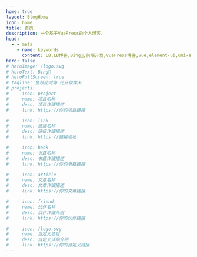 ```yaml
---
home: true
layout: BlogHome
icon: home
title: 首页
description: 一个基于VuePress的个人博客。
head:
  - - meta
    - name: keywords
      content: LB,LB博客,Bing🐣,前端开发,VuePress博客,vue,element-ui,uni-app,vscode,javascript,css,css3,html5
hero: false
# heroImage: /logo.svg
# heroText: Bing🐣
# heroFullScreen: true
# tagline: 鱼跃此时海 花开彼岸天
# projects:
#   - icon: project
#     name: 项目名称
#     desc: 项目详细描述
#     link: https://你的项目链接

#   - icon: link
#     name: 链接名称
#     desc: 链接详细描述
#     link: https://链接地址

#   - icon: book
#     name: 书籍名称
#     desc: 书籍详细描述
#     link: https://你的书籍链接

#   - icon: article
#     name: 文章名称
#     desc: 文章详细描述
#     link: https://你的文章链接

#   - icon: friend
#     name: 伙伴名称
#     desc: 伙伴详细介绍
#     link: https://你的伙伴链接

#   - icon: /logo.svg
#     name: 自定义项目
#     desc: 自定义详细介绍
#     link: https://你的自定义链接
---
```

